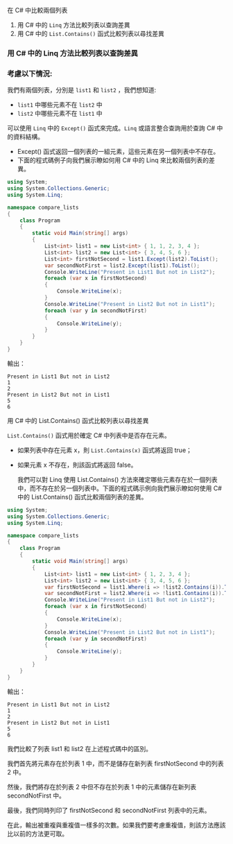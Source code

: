 在 C# 中比較兩個列表


1. 用 C# 中的 ` Linq ` 方法比較列表以查詢差異
2. 用 C# 中的 ` List.Contains() ` 函式比較列表以尋找差異



### 用 C# 中的 Linq 方法比較列表以查詢差異

### 考慮以下情況:
我們有兩個列表，分別是 ` list1 ` 和 ` list2 ` ，我們想知道:
-  ` list1 ` 中哪些元素不在 ` list2 ` 中
-   ` list2 ` 中哪些元素不在 ` list1 ` 中

可以使用 ` Linq ` 中的 ` Except() ` 函式來完成。` Linq ` 或語言整合查詢用於查詢 C# 中的資料結構。

- Except() 函式返回一個列表的一組元素，這些元素在另一個列表中不存在。
- 下面的程式碼例子向我們展示瞭如何用 C# 中的 Linq 來比較兩個列表的差異。


```csharp
using System;
using System.Collections.Generic;
using System.Linq;

namespace compare_lists
{
    class Program
    {
        static void Main(string[] args)
        {
            List<int> list1 = new List<int> { 1, 1, 2, 3, 4 };
            List<int> list2 = new List<int> { 3, 4, 5, 6 };
            List<int> firstNotSecond = list1.Except(list2).ToList();
            var secondNotFirst = list2.Except(list1).ToList();
            Console.WriteLine("Present in List1 But not in List2");
            foreach (var x in firstNotSecond)
            {
                Console.WriteLine(x);
            }
            Console.WriteLine("Present in List2 But not in List1");
            foreach (var y in secondNotFirst)
            {
                Console.WriteLine(y);
            }
        }
    }
}
```
輸出：
```text
Present in List1 But not in List2
1
2
Present in List2 But not in List1
5
6
```

用 C# 中的 List.Contains() 函式比較列表以尋找差異


` List.Contains() ` 函式用於確定 C# 中列表中是否存在元素。
- 如果列表中存在元素 x，則 ` List.Contains(x) ` 函式將返回 true；
- 如果元素 x 不存在，則該函式將返回 false。
  
  我們可以對 Linq 使用 List.Contains() 方法來確定哪些元素存在於一個列表中，而不存在於另一個列表中。下面的程式碼示例向我們展示瞭如何使用 C# 中的 List.Contains() 函式比較兩個列表的差異。


```csharp
using System;
using System.Collections.Generic;
using System.Linq;

namespace compare_lists
{
    class Program
    {
        static void Main(string[] args)
        {
            List<int> list1 = new List<int> { 1, 2, 3, 4 };
            List<int> list2 = new List<int> { 3, 4, 5, 6 };
            var firstNotSecond = list1.Where(i => !list2.Contains(i)).ToList();
            var secondNotFirst = list2.Where(i => !list1.Contains(i)).ToList();
            Console.WriteLine("Present in List1 But not in List2");
            foreach (var x in firstNotSecond)
            {
                Console.WriteLine(x);
            }
            Console.WriteLine("Present in List2 But not in List1");
            foreach (var y in secondNotFirst)
            {
                Console.WriteLine(y);
            }
        }
    }
}

```
輸出：


```text
Present in List1 But not in List2
1
2
Present in List2 But not in List1
5
6

```

我們比較了列表 list1 和 list2 在上述程式碼中的區別。

我們首先將元素存在於列表 1 中，而不是儲存在新列表 firstNotSecond 中的列表 2 中。

然後，我們將存在於列表 2 中但不存在於列表 1 中的元素儲存在新列表 secondNotFirst 中。

最後，我們同時列印了 firstNotSecond 和 secondNotFirst 列表中的元素。

在此，輸出被重複與重複值一樣多的次數。如果我們要考慮重複值，則該方法應該比以前的方法更可取。

